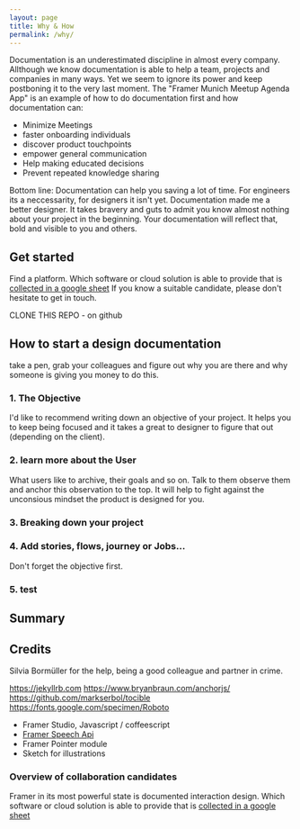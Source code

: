 ```yaml
---
layout: page
title: Why & How
permalink: /why/
---
```


Documentation is an underestimated discipline in almost every company. Allthough we know documentation is able to help a team, projects and companies in many ways. Yet we seem to ignore its power and keep postboning it to the very last moment. The "Framer Munich Meetup Agenda App" is an example of how to do documentation first and how documentation can:

* Minimize Meetings
* faster onboarding individuals
* discover product touchpoints
* empower general communication
* Help making educated decisions
* Prevent repeated knowledge sharing

Bottom line: Documentation can help you saving a lot of time. For engineers its a neccessarity, for designers it isn't yet. Documentation made me a better designer. It takes bravery and guts to admit you know almost nothing about your project in the beginning. Your documentation will reflect that, bold and visible to you and others.  

## Get started

Find a platform. Which software or cloud solution is able to provide that is [collected in a google sheet](https://docs.google.com/spreadsheets/d/15Pv5R7PUbzoQm3y5n6bMCyR3-5SzqoUOQqh8QOApy3U/edit#gid=0) If you know a suitable candidate, please don't hesitate to get in touch.

CLONE THIS REPO - on github



## How to start a design documentation
take a pen, grab your colleagues and figure out why you are there and why someone is giving you money to do this.

### 1. The Objective

I'd like to recommend writing down an objective of your project. It helps you to keep being focused and it takes a great to designer to figure that out (depending on the client).

### 2. learn more about the User

What users like to archive, their goals and so on. Talk to them observe them and anchor this observation to the top. It will help to fight against the unconsious mindset the product is designed for you.

### 3. Breaking down your project

### 4. Add stories, flows, journey or Jobs...
Don't forget the objective first.

### 5. test

## Summary


## Credits

Silvia Bormüller for the help, being a good colleague and partner in crime.

https://jekyllrb.com
https://www.bryanbraun.com/anchorjs/
https://github.com/markserbol/tocible
https://fonts.google.com/specimen/Roboto

* Framer Studio, Javascript / coffeescript
* [Framer Speech Api](https://github.com/baiIey/framer-speech-api)
* Framer Pointer module
* Sketch for illustrations


### Overview of collaboration candidates

Framer in its most powerful state is documented interaction design. Which software or cloud solution is able to provide that is [collected in a google sheet](https://docs.google.com/spreadsheets/d/15Pv5R7PUbzoQm3y5n6bMCyR3-5SzqoUOQqh8QOApy3U/edit#gid=0)